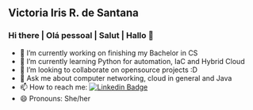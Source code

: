 ## Victoria Iris R. de Santana
### Hi there | Olá pessoal | Salut | Hallo 👋


- 🔭 I’m currently working on finishing my Bachelor in CS
- 🌱 I’m currently learning Python for automation, IaC and Hybrid Cloud
- 👯 I’m looking to collaborate on opensource projects :D
- 💬 Ask me about computer networking, cloud in general and Java
- 📫 How to reach me: 
    [![Linkedin Badge](https://img.shields.io/badge/-VictoriaSantana-blue?style=flat-square&logo=Linkedin&logoColor=white&link=https://www.linkedin.com/in/victoria-santana-07170a174/)](https://www.linkedin.com/in/victoria-santana-07170a174/) 
- 😄 Pronouns: She/her


